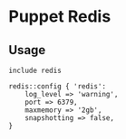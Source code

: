 # Puppet Redis

## Usage

    include redis

    redis::config { 'redis':
        log_level => 'warning',
        port => 6379,
        maxmemory => '2gb',
        snapshotting => false,
    }
